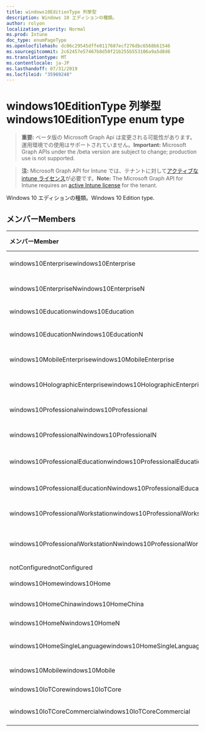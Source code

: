 ```yaml
---
title: windows10EditionType 列挙型
description: Windows 10 エディションの種類。
author: rolyon
localization_priority: Normal
ms.prod: Intune
doc_type: enumPageType
ms.openlocfilehash: dc06c29545dffe0117687ecf276dbc6568b61546
ms.sourcegitcommit: 2c62457e57467b8d50f21b255b553106a9a5d8d6
ms.translationtype: MT
ms.contentlocale: ja-JP
ms.lasthandoff: 07/31/2019
ms.locfileid: "35969248"
---
```

# <a name="windows10editiontype-enum-type"></a><span data-ttu-id="03857-103">windows10EditionType 列挙型</span><span class="sxs-lookup"><span data-stu-id="03857-103">windows10EditionType enum type</span></span>

> <span data-ttu-id="03857-104">**重要:** ベータ版の Microsoft Graph Api は変更される可能性があります。運用環境での使用はサポートされていません。</span><span class="sxs-lookup"><span data-stu-id="03857-104">**Important:** Microsoft Graph APIs under the /beta version are subject to change; production use is not supported.</span></span>

> <span data-ttu-id="03857-105">**注:** Microsoft Graph API for Intune では、テナントに対して[アクティブな intune ライセンス](https://go.microsoft.com/fwlink/?linkid=839381)が必要です。</span><span class="sxs-lookup"><span data-stu-id="03857-105">**Note:** The Microsoft Graph API for Intune requires an [active Intune license](https://go.microsoft.com/fwlink/?linkid=839381) for the tenant.</span></span>

<span data-ttu-id="03857-106">Windows 10 エディションの種類。</span><span class="sxs-lookup"><span data-stu-id="03857-106">Windows 10 Edition type.</span></span>

## <a name="members"></a><span data-ttu-id="03857-107">メンバー</span><span class="sxs-lookup"><span data-stu-id="03857-107">Members</span></span>
|<span data-ttu-id="03857-108">メンバー</span><span class="sxs-lookup"><span data-stu-id="03857-108">Member</span></span>|<span data-ttu-id="03857-109">値</span><span class="sxs-lookup"><span data-stu-id="03857-109">Value</span></span>|<span data-ttu-id="03857-110">説明</span><span class="sxs-lookup"><span data-stu-id="03857-110">Description</span></span>|
|:---|:---|:---|
|<span data-ttu-id="03857-111">windows10Enterprise</span><span class="sxs-lookup"><span data-stu-id="03857-111">windows10Enterprise</span></span>|<span data-ttu-id="03857-112">.0</span><span class="sxs-lookup"><span data-stu-id="03857-112">0</span></span>|<span data-ttu-id="03857-113">Windows 10 Enterprise</span><span class="sxs-lookup"><span data-stu-id="03857-113">Windows 10 Enterprise</span></span>|
|<span data-ttu-id="03857-114">windows10EnterpriseN</span><span class="sxs-lookup"><span data-stu-id="03857-114">windows10EnterpriseN</span></span>|<span data-ttu-id="03857-115">1-d</span><span class="sxs-lookup"><span data-stu-id="03857-115">1</span></span>|<span data-ttu-id="03857-116">Windows 10 EnterpriseN</span><span class="sxs-lookup"><span data-stu-id="03857-116">Windows 10 EnterpriseN</span></span>|
|<span data-ttu-id="03857-117">windows10Education</span><span class="sxs-lookup"><span data-stu-id="03857-117">windows10Education</span></span>|<span data-ttu-id="03857-118">pbm-2</span><span class="sxs-lookup"><span data-stu-id="03857-118">2</span></span>|<span data-ttu-id="03857-119">Windows 10 のエデュケーション</span><span class="sxs-lookup"><span data-stu-id="03857-119">Windows 10 Education</span></span>|
|<span data-ttu-id="03857-120">windows10EducationN</span><span class="sxs-lookup"><span data-stu-id="03857-120">windows10EducationN</span></span>|<span data-ttu-id="03857-121">1/3</span><span class="sxs-lookup"><span data-stu-id="03857-121">3</span></span>|<span data-ttu-id="03857-122">Windows 10 EducationN</span><span class="sxs-lookup"><span data-stu-id="03857-122">Windows 10 EducationN</span></span>|
|<span data-ttu-id="03857-123">windows10MobileEnterprise</span><span class="sxs-lookup"><span data-stu-id="03857-123">windows10MobileEnterprise</span></span>|<span data-ttu-id="03857-124">2/4</span><span class="sxs-lookup"><span data-stu-id="03857-124">4</span></span>|<span data-ttu-id="03857-125">Windows 10 Mobile Enterprise</span><span class="sxs-lookup"><span data-stu-id="03857-125">Windows 10 Mobile Enterprise</span></span>|
|<span data-ttu-id="03857-126">windows10HolographicEnterprise</span><span class="sxs-lookup"><span data-stu-id="03857-126">windows10HolographicEnterprise</span></span>|<span data-ttu-id="03857-127">5</span><span class="sxs-lookup"><span data-stu-id="03857-127">5</span></span>|<span data-ttu-id="03857-128">Windows 10 Holographic Enterprise</span><span class="sxs-lookup"><span data-stu-id="03857-128">Windows 10 Holographic Enterprise</span></span>|
|<span data-ttu-id="03857-129">windows10Professional</span><span class="sxs-lookup"><span data-stu-id="03857-129">windows10Professional</span></span>|<span data-ttu-id="03857-130">シックス</span><span class="sxs-lookup"><span data-stu-id="03857-130">6</span></span>|<span data-ttu-id="03857-131">Windows 10 Professional</span><span class="sxs-lookup"><span data-stu-id="03857-131">Windows 10 Professional</span></span>|
|<span data-ttu-id="03857-132">windows10ProfessionalN</span><span class="sxs-lookup"><span data-stu-id="03857-132">windows10ProfessionalN</span></span>|<span data-ttu-id="03857-133">7</span><span class="sxs-lookup"><span data-stu-id="03857-133">7</span></span>|<span data-ttu-id="03857-134">Windows 10 ProfessionalN</span><span class="sxs-lookup"><span data-stu-id="03857-134">Windows 10 ProfessionalN</span></span>|
|<span data-ttu-id="03857-135">windows10ProfessionalEducation</span><span class="sxs-lookup"><span data-stu-id="03857-135">windows10ProfessionalEducation</span></span>|<span data-ttu-id="03857-136">8 </span><span class="sxs-lookup"><span data-stu-id="03857-136">8</span></span>|<span data-ttu-id="03857-137">Windows 10 Professional エデュケーション</span><span class="sxs-lookup"><span data-stu-id="03857-137">Windows 10 Professional Education</span></span>|
|<span data-ttu-id="03857-138">windows10ProfessionalEducationN</span><span class="sxs-lookup"><span data-stu-id="03857-138">windows10ProfessionalEducationN</span></span>|<span data-ttu-id="03857-139">9 </span><span class="sxs-lookup"><span data-stu-id="03857-139">9</span></span>|<span data-ttu-id="03857-140">Windows 10 Professional EducationN</span><span class="sxs-lookup"><span data-stu-id="03857-140">Windows 10 Professional EducationN</span></span>|
|<span data-ttu-id="03857-141">windows10ProfessionalWorkstation</span><span class="sxs-lookup"><span data-stu-id="03857-141">windows10ProfessionalWorkstation</span></span>|<span data-ttu-id="03857-142">10 </span><span class="sxs-lookup"><span data-stu-id="03857-142">10</span></span>|<span data-ttu-id="03857-143">Windows 10 Professional for Workstation</span><span class="sxs-lookup"><span data-stu-id="03857-143">Windows 10 Professional for Workstations</span></span>|
|<span data-ttu-id="03857-144">windows10ProfessionalWorkstationN</span><span class="sxs-lookup"><span data-stu-id="03857-144">windows10ProfessionalWorkstationN</span></span>|<span data-ttu-id="03857-145">#</span><span class="sxs-lookup"><span data-stu-id="03857-145">11</span></span>|<span data-ttu-id="03857-146">Windows 10 Professional ワークステーション N</span><span class="sxs-lookup"><span data-stu-id="03857-146">Windows 10 Professional for Workstations N</span></span>|
|<span data-ttu-id="03857-147">notConfigured</span><span class="sxs-lookup"><span data-stu-id="03857-147">notConfigured</span></span>|<span data-ttu-id="03857-148">個</span><span class="sxs-lookup"><span data-stu-id="03857-148">12</span></span>|<span data-ttu-id="03857-149">NotConfigured</span><span class="sxs-lookup"><span data-stu-id="03857-149">NotConfigured</span></span>|
|<span data-ttu-id="03857-150">windows10Home</span><span class="sxs-lookup"><span data-stu-id="03857-150">windows10Home</span></span>|<span data-ttu-id="03857-151">スリー</span><span class="sxs-lookup"><span data-stu-id="03857-151">13</span></span>|<span data-ttu-id="03857-152">Windows 10 Home</span><span class="sxs-lookup"><span data-stu-id="03857-152">Windows 10 Home</span></span>|
|<span data-ttu-id="03857-153">windows10HomeChina</span><span class="sxs-lookup"><span data-stu-id="03857-153">windows10HomeChina</span></span>|<span data-ttu-id="03857-154">第</span><span class="sxs-lookup"><span data-stu-id="03857-154">14</span></span>|<span data-ttu-id="03857-155">Windows 10 Home (中国)</span><span class="sxs-lookup"><span data-stu-id="03857-155">Windows 10 Home China</span></span>|
|<span data-ttu-id="03857-156">windows10HomeN</span><span class="sxs-lookup"><span data-stu-id="03857-156">windows10HomeN</span></span>|<span data-ttu-id="03857-157">約</span><span class="sxs-lookup"><span data-stu-id="03857-157">15</span></span>|<span data-ttu-id="03857-158">Windows 10 Home N</span><span class="sxs-lookup"><span data-stu-id="03857-158">Windows 10 Home N</span></span>|
|<span data-ttu-id="03857-159">windows10HomeSingleLanguage</span><span class="sxs-lookup"><span data-stu-id="03857-159">windows10HomeSingleLanguage</span></span>|<span data-ttu-id="03857-160">16</span><span class="sxs-lookup"><span data-stu-id="03857-160">16</span></span>|<span data-ttu-id="03857-161">Windows 10 ホームシングル言語</span><span class="sxs-lookup"><span data-stu-id="03857-161">Windows 10 Home Single Language</span></span>|
|<span data-ttu-id="03857-162">windows10Mobile</span><span class="sxs-lookup"><span data-stu-id="03857-162">windows10Mobile</span></span>|<span data-ttu-id="03857-163">インチ</span><span class="sxs-lookup"><span data-stu-id="03857-163">17</span></span>|<span data-ttu-id="03857-164">Windows 10 Mobile</span><span class="sxs-lookup"><span data-stu-id="03857-164">Windows 10 Mobile</span></span>|
|<span data-ttu-id="03857-165">windows10IoTCore</span><span class="sxs-lookup"><span data-stu-id="03857-165">windows10IoTCore</span></span>|<span data-ttu-id="03857-166">個</span><span class="sxs-lookup"><span data-stu-id="03857-166">18</span></span>|<span data-ttu-id="03857-167">Windows 10 IoT Core</span><span class="sxs-lookup"><span data-stu-id="03857-167">Windows 10 IoT Core</span></span>|
|<span data-ttu-id="03857-168">windows10IoTCoreCommercial</span><span class="sxs-lookup"><span data-stu-id="03857-168">windows10IoTCoreCommercial</span></span>|<span data-ttu-id="03857-169">年</span><span class="sxs-lookup"><span data-stu-id="03857-169">19</span></span>|<span data-ttu-id="03857-170">Windows 10 IoT Core 商用</span><span class="sxs-lookup"><span data-stu-id="03857-170">Windows 10 IoT Core Commercial</span></span>|






